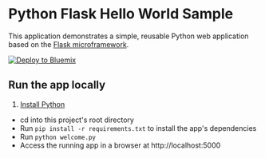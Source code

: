 # Python Flask Hello World Sample

This application demonstrates a simple, reusable Python web application based on the [Flask microframework](http://flask.pocoo.org/).

[![Deploy to Bluemix](https://bluemix.net/deploy/button.png)](https://bluemix.net/deploy?repository=https://github.com/starterapps-metadata/pythonFlaskStarter)

## Run the app locally

1. [Install Python][]
+ cd into this project's root directory
+ Run `pip install -r requirements.txt` to install the app's dependencies
+ Run `python welcome.py`
+ Access the running app in a browser at http://localhost:5000

[Install Python]: https://www.python.org/downloads/
